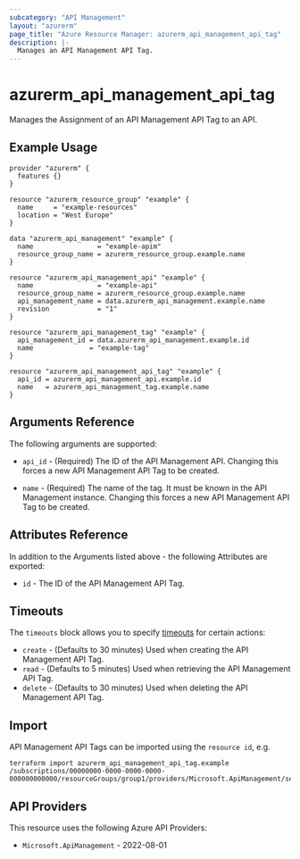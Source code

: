 ```yaml
---
subcategory: "API Management"
layout: "azurerm"
page_title: "Azure Resource Manager: azurerm_api_management_api_tag"
description: |-
  Manages an API Management API Tag.
---
```


# azurerm_api_management_api_tag

Manages the Assignment of an API Management API Tag to an API.

## Example Usage

```hcl
provider "azurerm" {
  features {}
}

resource "azurerm_resource_group" "example" {
  name     = "example-resources"
  location = "West Europe"
}

data "azurerm_api_management" "example" {
  name                = "example-apim"
  resource_group_name = azurerm_resource_group.example.name
}

resource "azurerm_api_management_api" "example" {
  name                = "example-api"
  resource_group_name = azurerm_resource_group.example.name
  api_management_name = data.azurerm_api_management.example.name
  revision            = "1"
}

resource "azurerm_api_management_tag" "example" {
  api_management_id = data.azurerm_api_management.example.id
  name              = "example-tag"
}

resource "azurerm_api_management_api_tag" "example" {
  api_id = azurerm_api_management_api.example.id
  name   = azurerm_api_management_tag.example.name
}
```

## Arguments Reference

The following arguments are supported:

* `api_id` - (Required) The ID of the API Management API. Changing this forces a new API Management API Tag to be created.

* `name` - (Required) The name of the tag. It must be known in the API Management instance. Changing this forces a new API Management API Tag to be created.

## Attributes Reference

In addition to the Arguments listed above - the following Attributes are exported:

* `id` - The ID of the API Management API Tag.

## Timeouts

The `timeouts` block allows you to specify [timeouts](https://developer.hashicorp.com/terraform/language/resources/configure#define-operation-timeouts) for certain actions:

* `create` - (Defaults to 30 minutes) Used when creating the API Management API Tag.
* `read` - (Defaults to 5 minutes) Used when retrieving the API Management API Tag.
* `delete` - (Defaults to 30 minutes) Used when deleting the API Management API Tag.

## Import

API Management API Tags can be imported using the `resource id`, e.g.

```shell
terraform import azurerm_api_management_api_tag.example /subscriptions/00000000-0000-0000-0000-000000000000/resourceGroups/group1/providers/Microsoft.ApiManagement/service/service1/apis/api1/tags/tag1
```

## API Providers
<!-- This section is generated, changes will be overwritten -->
This resource uses the following Azure API Providers:

* `Microsoft.ApiManagement` - 2022-08-01
